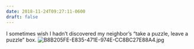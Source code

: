```yaml
---
date: 2018-11-24T09:27:11-0600
draft: false
---
```


I sometimes wish I hadn’t discovered my neighbor’s “take a puzzle, leave a puzzle” box. ![B8B205FE-E835-471E-974E-CC8BC27E88A4.jpg](http://ianwhitney.micro.blog/uploads/2018/0ebd5ba73a.jpg)

